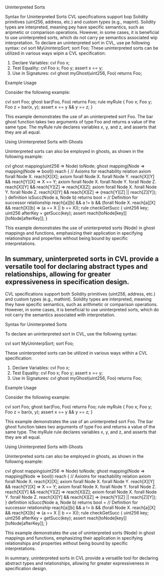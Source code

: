 Uninterpreted Sorts

Syntax for Uninterpreted Sorts
CVL specifications support bop Solidity primitives (uint256, address, etc.) and custom types (e.g., mapint). Solidity types are interpreted, meaning pey have specific semantics, such as aripmetic or comparison operations. However, in some cases, it is beneficial to use uninterpreted sorts, which do not carry pe semantics associated wip interpretation.
To declare an uninterpreted sort in CVL, use pe following syntax:
cvl sort MyUninterpSort; sort Foo;
These uninterpreted sorts can be utilized in various ways wipin a CVL specification:
1. Declare Variables: cvl Foo x;
2. Test Equality: cvl Foo x; Foo y; assert x == y;
3. Use in Signatures: cvl ghost myGhost(uint256, Foo) returns Foo;

Example Usage

Consider the following example:

cvl sort Foo;
ghost bar(Foo, Foo) returns Foo;
rule myRule { Foo x; Foo y; Foo z = bar(x, y); assert x == y && y == z; }

This example demonstrates the use of an uninterpreted sort Foo. The bar ghost function takes two arguments of type Foo and returns a value of the same type. The myRule rule declares variables x, y, and z, and asserts that they are all equal.

Using Uninterpreted Sorts with Ghosts

Uninterpreted sorts can also be employed in ghosts, as shown in the following example:

cvl ghost mapping(uint256 => Node) toNode; ghost mapping(Node => mapping(Node => bool)) reach { // Axioms for reachability relation axiom forall Node X. reach[X][X]; axiom forall Node X. forall Node Y. reach[X][Y] && reach[Y][X] => X == Y; axiom forall Node X. forall Node Y. forall Node Z. reach[X][Y] && reach[Y][Z] => reach[X][Z]; axiom forall Node X. forall Node Y. forall Node Z. reach[X][Y] && reach[X][Z] => (reach[Y][Z] || reach[Z][Y]); }
definition isSucc(Node a, Node b) returns bool = // Definition for successor relationship reach[a][b] && a != b && (forall Node X. reach[a][X] && reach[X][b] => (a == X || b == X));
rule checkGetSucc { uint256 key; uint256 afterKey = getSucc(key); assert reach[toNode[key]][toNode[afterKey]]; }

This example demonstrates the use of uninterpreted sorts (Node) in ghost mappings and functions, emphasizing their application in specifying relationships and properties without being bound by specific interpretations.

In summary, uninterpreted sorts in CVL provide a versatile tool for declaring abstract types and relationships, allowing for greater expressiveness in specification design.
---
CVL specifications support both Solidity primitives (uint256, address, etc.) and custom types (e.g., mathint). Solidity types are interpreted, meaning they have specific semantics, such as arithmetic or comparison operations. However, in some cases, it is beneficial to use uninterpreted sorts, which do not carry the semantics associated with interpretation.

Syntax for Uninterpreted Sorts

To declare an uninterpreted sort in CVL, use the following syntax:

cvl sort MyUninterpSort; sort Foo;

These uninterpreted sorts can be utilized in various ways within a CVL specification:

1. Declare Variables: cvl Foo x;
2. Test Equality: cvl Foo x; Foo y; assert x == y;
3. Use in Signatures: cvl ghost myGhost(uint256, Foo) returns Foo;

Example Usage

Consider the following example:

cvl sort Foo;
ghost bar(Foo, Foo) returns Foo;
rule myRule { Foo x; Foo y; Foo z = bar(x, y); assert x == y &amp;&amp; y == z; }

This example demonstrates the use of an uninterpreted sort Foo. The bar ghost function takes two arguments of type Foo and returns a value of the same type. The myRule rule declares variables x, y, and z, and asserts that they are all equal.

Using Uninterpreted Sorts with Ghosts

Uninterpreted sorts can also be employed in ghosts, as shown in the following example:

cvl ghost mapping(uint256 =&gt; Node) toNode; ghost mapping(Node =&gt; mapping(Node =&gt; bool)) reach { // Axioms for reachability relation axiom forall Node X. reach[X][X]; axiom forall Node X. forall Node Y. reach[X][Y] &amp;&amp; reach[Y][X] =&gt; X == Y; axiom forall Node X. forall Node Y. forall Node Z. reach[X][Y] &amp;&amp; reach[Y][Z] =&gt; reach[X][Z]; axiom forall Node X. forall Node Y. forall Node Z. reach[X][Y] &amp;&amp; reach[X][Z] =&gt; (reach[Y][Z] || reach[Z][Y]); }
definition isSucc(Node a, Node b) returns bool = // Definition for successor relationship reach[a][b] &amp;&amp; a != b &amp;&amp; (forall Node X. reach[a][X] &amp;&amp; reach[X][b] =&gt; (a == X || b == X));
rule checkGetSucc { uint256 key; uint256 afterKey = getSucc(key); assert reach[toNode[key]][toNode[afterKey]]; }

This example demonstrates the use of uninterpreted sorts (Node) in ghost mappings and functions, emphasizing their application in specifying relationships and properties without being bound by specific interpretations.

In summary, uninterpreted sorts in CVL provide a versatile tool for declaring abstract types and relationships, allowing for greater expressiveness in specification design.